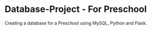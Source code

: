 # Database-Project - For Preschool
Creating a database for a Preschool using MySQL, Python and Flask.
